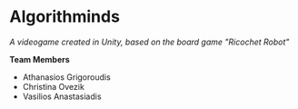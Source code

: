 # Algorithminds
_A videogame created in Unity, based on the board game "Ricochet Robot"_

**Team Members**
- Athanasios Grigoroudis
- Christina Ovezik
- Vasilios Anastasiadis
